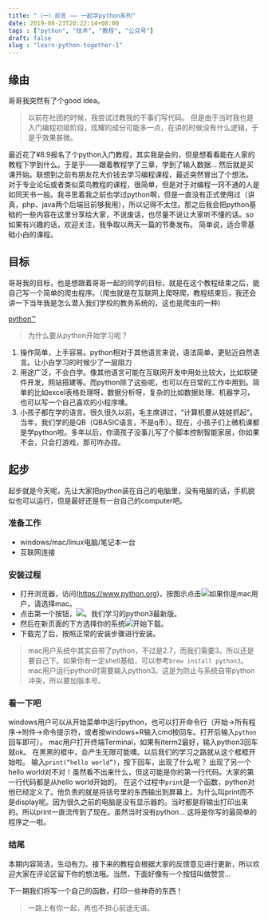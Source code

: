 ```yaml
---
title: "（一）前言 —— 一起学python系列"
date: 2019-08-23T20:22:14+08:00
tags : ["python", "技术", "教程", "公众号"]
draft: false
slug : "learn-python-together-1"
---
```


## 缘由
哥哥我突然有了个good idea。
> 以前在社团的时候，我尝试过教我的干事们写代码。
> 但是由于当时我也是入门编程初级阶段，炫耀的成分可能多一点，在讲的时候没有什么逻辑，于是乎效果甚微。

最近花了¥8.9报名了个python入门教程，其实我是会的，但是想看看能在人家的教程下学到什么。于是乎——跟着教程学了三章，学到了输入数据… 然后就是买课开始。联想到之前有朋友花大价钱去学习编程课程，最近突然冒出了个想法。
对于专业论坛或者类似菜鸟教程的课程，很简单，但是对于对编程一窍不通的人是如同天书一般。我寻思着我之前也学过python啊，但是一直没有正式使用过（讲真，php、java两个后端目前够我用），所以记得不太住。那之后我会把python基础的一些内容在这里分享给大家，不说废话，也尽量不说让大家听不懂的话。so 如果有兴趣的话，欢迎关注，我争取以两天一篇的节奏发布。
简单说，适合零基础小白的课程。

## 目标
哥哥我的目标，也是想跟着哥哥一起的同学的目标，就是在这个教程结束之后，能自己写一个简单的爬虫程序。（爬虫就是在互联网上爬呀爬，教程结束后，我还会讲一下当年我是怎么潜入我们学校的教务系统的，这也是爬虫的一种）　　

[python™](https://www.python.org/ "python™")

> 为什么要从python开始学习呢？

1. 操作简单，上手容易。python相对于其他语言来说，语法简单，更贴近自然语言。让小白学习的时候少了一层阻力
2. 用途广泛，不会白学。像其他语言可能在互联网开发中用处比较大，比如软硬件开发，网站搭建等。而python除了这些呢，也可以在日常的工作中用到。简单的比如excel表格处理呀，数据分析呀，复杂的比如数据处理、机器学习，也可以写一个自己喜欢的小程序噢。
3. 小孩子都在学的语言。很久很久以前，毛主席讲过，“计算机要从娃娃抓起”。当年，我们学的是QB（QBASIC语言，不是q币）。现在，小孩子们上微机课都是学python啦。多年以后，你滴孩子没事儿写了个脚本控制智能家居，你如果不会，只会打游戏，那可咋办捏。

## 起步
起步就是今天呢，先让大家把python装在自己的电脑里，没有电脑的话，手机貌似也可以运行，但是最好还是有一台自己的computer吧。

### 准备工作
+ windows/mac/linux电脑/笔记本一台
+ 互联网连接

### 安装过程
+ 打开浏览器，访问[](www.python.org)(https://www.python.org)，按图示点击![](https://source.acexy.cn/view/Xapvcsx)如果你是mac用户，请选择mac。
+ 点击第一个按钮，![](https://source.acexy.cn/view/Xapve3G)。我们学习的python3最新版。
+ 然后在新页面的下方选择你的系统![](https://source.acexy.cn/view/XapviGH)开始下载。
+ 下载完了后，按照正常的安装步骤进行安装。

> mac用户系统中其实自带了python，不过是2.7，而我们需要3。所以还是要自己下。如果你有一定shell基础，可以参考`brew install python3`。
> mac用户运行python时需要输入python3。这是为防止与系统自带python冲突，所以要加版本号。

### 看一下吧
windows用户可以从开始菜单中运行python，也可以打开命令行（开始-\>所有程序-\>附件-\>命令提示符，或者按windows+R输入cmd按回车。打开后输入`python`回车即可）。
mac用户打开终端Terminal，如果有iterm2最好，输入python3回车就ok。
在黑黑的框中，会产生无限可能噢。以后我们的学习之路就从这个框框开始啦。
输入`print(“hello world”)`，按下回车，出现了什么呢？
出现了另一个hello world对不对！虽然看不出来什么，但这可能是你的第一行代码。大家的第一行代码都是从hello world开始的。
在这个过程中`print`是一个函数，python对他已经定义了。他负责的就是将括号里的东西输出到屏幕上。为什么叫print而不是display呢。因为很久之前的电脑是没有显示器的。当时都是将输出打印出来的。所以print一直流传到了现在。虽然当时没有python… 
这将是你写的最简单的程序之一啦。

### 结尾
本期内容简洁，生动有力。接下来的教程会根据大家的反馈意见进行更新，所以欢迎大家在评论区留下你的想法哦。当然，下面好像有一个按钮叫做赞赏…

下一期我们将写一个自己的函数，打印一些神奇的东西！

> 一路上有你一起，再也不担心前途无语。